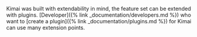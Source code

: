 Kimai was built with extendability in mind, the feature set can be extended with plugins.
[Developer]({% link _documentation/developers.md %}) who want to [create a plugin]({% link _documentation/plugins.md %}) for Kimai can use many extension points.
